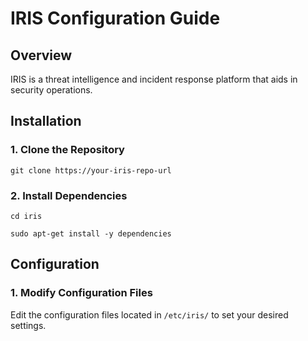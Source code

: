 <h1>IRIS Configuration Guide</h1>
<h2>Overview</h2>
<p>IRIS is a threat intelligence and incident response platform that aids in security operations.</p>

<h2>Installation</h2>
<h3>1. Clone the Repository</h3>
<pre><code>git clone https://your-iris-repo-url</code></pre>

<h3>2. Install Dependencies</h3>
<pre><code>cd iris</code></pre>
<pre><code>sudo apt-get install -y dependencies</code></pre>

<h2>Configuration</h2>
<h3>1. Modify Configuration Files</h3>
<p>Edit the configuration files located in <code>/etc/iris/</code> to set your desired settings.</p>
